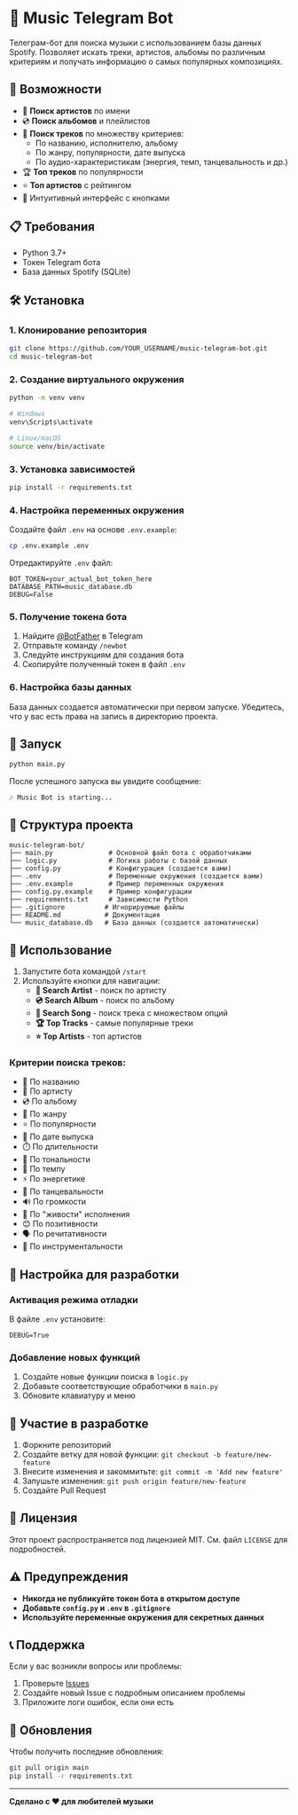 # 🎵 Music Telegram Bot

Телеграм-бот для поиска музыки с использованием базы данных Spotify. Позволяет искать треки, артистов, альбомы по различным критериям и получать информацию о самых популярных композициях.

## 🚀 Возможности

- 🎤 **Поиск артистов** по имени
- 💿 **Поиск альбомов** и плейлистов
- 🎵 **Поиск треков** по множеству критериев:
  - По названию, исполнителю, альбому
  - По жанру, популярности, дате выпуска
  - По аудио-характеристикам (энергия, темп, танцевальность и др.)
- 🏆 **Топ треков** по популярности
- ⭐ **Топ артистов** с рейтингом
- 🎯 Интуитивный интерфейс с кнопками

## 📋 Требования

- Python 3.7+
- Токен Telegram бота
- База данных Spotify (SQLite)

## 🛠️ Установка

### 1. Клонирование репозитория
```bash
git clone https://github.com/YOUR_USERNAME/music-telegram-bot.git
cd music-telegram-bot
```

### 2. Создание виртуального окружения
```bash
python -m venv venv

# Windows
venv\Scripts\activate

# Linux/macOS
source venv/bin/activate
```

### 3. Установка зависимостей
```bash
pip install -r requirements.txt
```

### 4. Настройка переменных окружения

Создайте файл `.env` на основе `.env.example`:
```bash
cp .env.example .env
```

Отредактируйте `.env` файл:
```env
BOT_TOKEN=your_actual_bot_token_here
DATABASE_PATH=music_database.db
DEBUG=False
```

### 5. Получение токена бота

1. Найдите [@BotFather](https://t.me/BotFather) в Telegram
2. Отправьте команду `/newbot`
3. Следуйте инструкциям для создания бота
4. Скопируйте полученный токен в файл `.env`

### 6. Настройка базы данных

База данных создается автоматически при первом запуске. Убедитесь, что у вас есть права на запись в директорию проекта.

## 🚦 Запуск

```bash
python main.py
```

После успешного запуска вы увидите сообщение:
```
🎶 Music Bot is starting...
```

## 📁 Структура проекта

```
music-telegram-bot/
├── main.py              # Основной файл бота с обработчиками
├── logic.py             # Логика работы с базой данных
├── config.py            # Конфигурация (создается вами)
├── .env                 # Переменные окружения (создается вами)
├── .env.example         # Пример переменных окружения
├── config.py.example    # Пример конфигурации
├── requirements.txt     # Зависимости Python
├── .gitignore          # Игнорируемые файлы
├── README.md           # Документация
└── music_database.db   # База данных (создается автоматически)
```

## 🎯 Использование

1. Запустите бота командой `/start`
2. Используйте кнопки для навигации:
   - **🎤 Search Artist** - поиск по артисту
   - **💿 Search Album** - поиск по альбому
   - **🎵 Search Song** - поиск трека с множеством опций
   - **🏆 Top Tracks** - самые популярные треки
   - **⭐ Top Artists** - топ артистов

### Критерии поиска треков:
- 🎵 По названию
- 🎤 По артисту
- 💿 По альбому
- 🎼 По жанру
- ⭐ По популярности
- 📅 По дате выпуска
- ⏱️ По длительности
- 🎹 По тональности
- 🥁 По темпу
- ⚡ По энергетике
- 🕺 По танцевальности
- 🔊 По громкости
- 🎪 По "живости" исполнения
- 😊 По позитивности
- 🗣️ По речитативности  
- 🎻 По инструментальности

## 🔧 Настройка для разработки

### Активация режима отладки
В файле `.env` установите:
```env
DEBUG=True
```

### Добавление новых функций
1. Создайте новые функции поиска в `logic.py`
2. Добавьте соответствующие обработчики в `main.py`
3. Обновите клавиатуру и меню

## 🤝 Участие в разработке

1. Форкните репозиторий
2. Создайте ветку для новой функции: `git checkout -b feature/new-feature`
3. Внесите изменения и закоммитьте: `git commit -m 'Add new feature'`
4. Запушьте изменения: `git push origin feature/new-feature`
5. Создайте Pull Request

## 📝 Лицензия

Этот проект распространяется под лицензией MIT. См. файл `LICENSE` для подробностей.

## ⚠️ Предупреждения

- **Никогда не публикуйте токен бота в открытом доступе**
- **Добавьте `config.py` и `.env` в `.gitignore`**
- **Используйте переменные окружения для секретных данных**

## 📞 Поддержка

Если у вас возникли вопросы или проблемы:

1. Проверьте [Issues](https://github.com/YOUR_USERNAME/music-telegram-bot/issues)
2. Создайте новый Issue с подробным описанием проблемы
3. Приложите логи ошибок, если они есть

## 🔄 Обновления

Чтобы получить последние обновления:
```bash
git pull origin main
pip install -r requirements.txt
```

---

**Сделано с ❤️ для любителей музыки**
